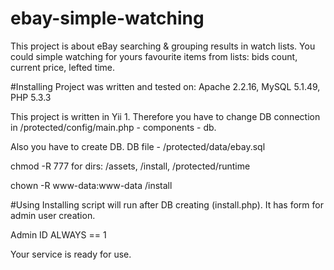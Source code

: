 # ebay-simple-watching
This project is about eBay searching & grouping results in watch lists. 
You could simple watching for yours favourite items from lists: bids count, current price, lefted time. 

#Installing
Project was written and tested on: Apache 2.2.16, MySQL 5.1.49, PHP 5.3.3

This project is written in Yii 1. Therefore you have to change DB connection in /protected/config/main.php - components - db.

Also you have to create DB. DB file - /protected/data/ebay.sql

chmod -R 777 for dirs: /assets, /install, /protected/runtime

chown -R www-data:www-data /install

#Using
Installing script will run after DB creating (install.php). It has form for admin user creation.

Admin ID ALWAYS == 1

Your service is ready for use.